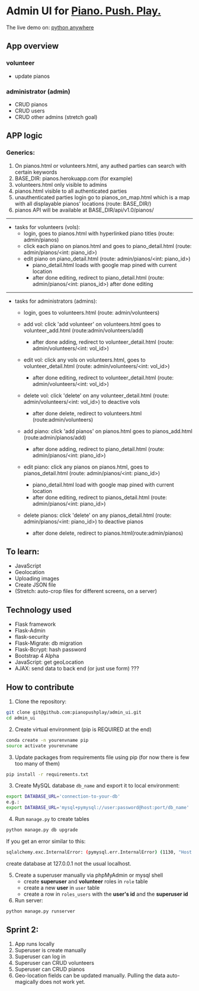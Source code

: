 # Admin UI for [Piano. Push. Play.](http://www.pianopushplay.com)

The live demo on: [python anywhere](http://adrianacmy.pythonanywhere.com)

## App overview

### volunteer
 - update pianos 
### administrator (admin)
 - CRUD pianos
 - CRUD users
 - CRUD other admins (stretch goal)


## APP logic
### Generics:
1. On pianos.html or volunteers.html, any authed parties can search with certain keywords
2. BASE_DIR: pianos.herokuapp.com (for example)
3. volunteers.html only visible to admins
4. pianos.html visible to all authenticated parties
5. unauthenticated parties login go to pianos_on_map.html which is a map with all displayable pianos' locations (route: BASE_DIR/) 
6. pianos API will be available at BASE_DIR/api/v1.0/pianos/

---
 - tasks for volunteers (vols):
    - login, goes to pianos.html with hyperlinked piano titles (route: admin/pianos)
    - click each piano on pianos.html and goes to piano_detail.html (route: admin/pianos/<int: piano_id>)
    - edit piano on piano_detail.html (route: admin/pianos/<int: piano_id>)
        - piano_detail.html loads with google map pined with current location
        - after done editing, redirect to piano_detail.html (route: admin/pianos/<int: pianos_id>) after done editing
---
- tasks for administrators (admins):
    - login, goes to volunteers.html (route: admin/volunteers)  
    - add vol: click 'add volunteer' on volunteers.html goes to volunteer_add.html (route:admin/volunteers/add)
        - after done adding, redirect to volunteer_detail.html (route: admin/volunteers/<int: vol_id>)
    - edit vol: click any vols on volunteers.html, goes to volunteer_detail.html (route: admin/volunteers/<int: vol_id>) 
        - after done editing, redirect to volunteer_detail.html (route: admin/volunteers/<int: vol_id>)
    - delete vol: click 'delete' on any volunteer_detail.html (route: admin/volunteers/<int: vol_id>) to deactive vols
        - after done delete, redirect to volunteers.html (route:admin/volunteers)

    - add piano: click 'add pianos' on pianos.html goes to pianos_add.html (route:admin/pianos/add)
        - after done adding, redirect to piano_detail.html (route: admin/pianos/<int: piano_id>)
    - edit piano: click any pianos on pianos.html, goes to pianos_detail.html (route: admin/pianos/<int: piano_id>) 
        - piano_detail.html load with google map pined with current location
        - after done editing, redirect to pianos_detail.html (route: admin/pianos/<int: piano_id>)
    - delete pianos: click 'delete' on any pianos_detail.html (route: admin/pianos/<int: piano_id>) to deactive pianos
        - after done delete, redirect to pianos.html(route:admin/pianos)

## To learn:

* JavaScript
* Geolocation 
* Uploading images
* Create JSON file
* (Stretch: auto-crop files for different screens, on a server)


## Technology used

- Flask framework
- Flask-Admin
- flask-security
- Flask-Migrate: db migration
- Flask-Bcrypt: hash password
- Bootstrap 4 Alpha
- JavaScript: get geoLocation
- AJAX: send data to back end (or just use form) ???


## How to contribute

1. Clone the repository:

```bash
git clone git@github.com:pianopushplay/admin_ui.git
cd admin_ui
```
2. Create virtual environment (pip is REQUIRED at the end)
```bash
conda create -n yourenvname pip
source activate yourenvname
```
3. Update packages from requirements file using pip (for now there is few too many of them)
```bash
pip install -r requirements.txt
```

3. Create MySQL database `db_name` and export it to local environment:
```bash
export DATABASE_URL='connection-to-your-db'
e.g.:
export DATABASE_URL='mysql+pymysql://user:password@host:port/db_name'
```
4. Run `manage.py` to create tables
```bash
python manage.py db upgrade
```
If you get an error similar to this: 

```bash
sqlalchemy.exc.InternalError: (pymysql.err.InternalError) (1130, "Host '127.0.0.1' is not allowed to connect to this MySQL server")
```

create database at 127.0.0.1 not the usual localhost.

5. Create a superuser manually via phpMyAdmin or mysql shell
   * create **superuser** and **volunteer** roles in `role` table
   * create a new **user** in `user` table
   * create a row in `roles_users` with the **user's id** and the **superuser id**
6. Run server:

```bash
python manage.py runserver 
```

## Sprint 2:

1. App runs locally
2. Superuser is create manually
3. Superuser can log in
4. Superuser can CRUD volunteers
5. Superuser can CRUD pianos
6. Geo-location fields can be updated manually. Pulling the data auto-magically does not work yet.